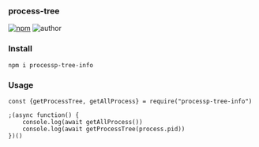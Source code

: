 ### process-tree

[![npm](https://img.shields.io/npm/v/processp-tree-info)](https://www.npmjs.com/package/processp-tree-info)
![author](https://img.shields.io/badge/author-xiaotuoyang-red.svg)

### Install
`npm i processp-tree-info`

### Usage

```
const {getProcessTree, getAllProcess} = require("processp-tree-info")

;(async function() {
    console.log(await getAllProcess())
    console.log(await getProcessTree(process.pid))
})()

```

